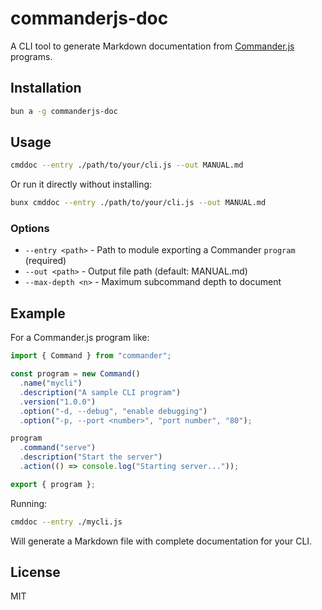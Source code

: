 # commanderjs-doc

A CLI tool to generate Markdown documentation from [Commander.js](https://github.com/tj/commander.js) programs.

## Installation

```bash
bun a -g commanderjs-doc
```

## Usage

```bash
cmddoc --entry ./path/to/your/cli.js --out MANUAL.md
```

Or run it directly without installing:

```bash
bunx cmddoc --entry ./path/to/your/cli.js --out MANUAL.md
```


### Options

- `--entry <path>` - Path to module exporting a Commander `program` (required)
- `--out <path>` - Output file path (default: MANUAL.md)
- `--max-depth <n>` - Maximum subcommand depth to document

## Example

For a Commander.js program like:

```javascript
import { Command } from "commander";

const program = new Command()
  .name("mycli")
  .description("A sample CLI program")
  .version("1.0.0")
  .option("-d, --debug", "enable debugging")
  .option("-p, --port <number>", "port number", "80");

program
  .command("serve")
  .description("Start the server")
  .action(() => console.log("Starting server..."));

export { program };
```

Running:

```bash
cmddoc --entry ./mycli.js
```

Will generate a Markdown file with complete documentation for your CLI.

## License

MIT
